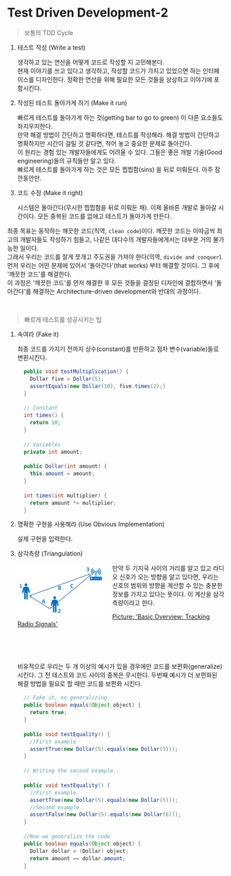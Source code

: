 # Test Driven Development-2

> 보통의 TDD Cycle

1. 테스트 작성 (Write a test)  

    생각하고 있는 연산을 어떻게 코드로 작성할 지 고민해본다.  
  현재 이야기를 쓰고 있다고 생각하고, 작성할 코드가 가지고 있었으면 하는 인터페이스를 디자인한다. 정확한 연산을 위해 필요한 모든 것들을 상상하고 이야기에 포함시킨다.

2. 작성된 테스트 돌아가게 하기 (Make it run)  

    빠르게 테스트를 돌아가게 하는 것(getting bar to go to green) 이 다른 요소들도 좌지우지한다.   
  만약 해결 방법이 간단하고 명확하다면, 테스트를 작성해라. 해결 방법이 간단하고 명확하지만 시간이 걸릴 것 같다면, 적어 놓고 중요한 문제로 돌아간다.  
  이 원리는 경험 있는 개발자들에게도 어려울 수 있다. 그들은 좋은 개발 기술(Good engineering)들의 규칙들만 알고 있다.  
  빠르게 테스트를 돌아가게 하는 것은 모든 찝찝함(sins) 을 뒤로 미뤄둔다. 아주 잠깐동안만.

3. 코드 수정 (Make it right)  

    시스템은 돌아간다(무시한 찝찝함을 뒤로 미뤄둔 채). 이제 올바른 개발로 돌아갈 시간이다. 모든 중복된 코드를 없애고 테스트가 돌아가게 만든다.

  최종 목표는 동작하는 꺠끗한 코드(직역, `clean code`)이다. 깨끗한 코드는 이따금씩 최고의 개발자들도 작성하기 힘들고, 나같은 대다수의 개발자들에게서는 대부분 거의 불가능한 일이다.   
  그래서 우리는 코드를 잘게 쪼개고 주도권을 가져야 한다(의역, `divide and conquer`). 먼저 우리는 어떤 문제에 있어서 '돌아간다'(that works) 부터  해결할 것이다. 그 후에 '깨끗한 코드'를 해결한다.  
  이 과정은 '깨끗한 코드'를 먼저 해결한 후 모든 것들을 결정된 디자인에 결합하면서 '돌아간다'를 해결하는 Architecture-driven development와 반대의 과정이다. 

<br />

> 빠르게 테스트를 성공시키는 팁

1. 속여라 (Fake it)  

      최종 코드를 가지기 전까지 상수(constant)를 반환하고 점차 변수(variable)들로 변환시킨다.

      ```java
        public void testMultiplication() {
          Dollar five = Dollar(5);
          assertEquals(new Dollar(10), five.times(2);)
        }

        // Constant
        int times() {
          return 10;
        }

        // Variables
        private int amount;

        public Dollar(int amount) {
          this.amount = amount;
        }

        int times(int multiplier) {
          return amount *= multiplier;
        }
      ```

2. 명확한 구현을 사용해라 (Use Obvious Implementation)

    실제 구현을 입력한다.

3. 삼각측량 (Triangulation)  

    <img src="./images/triangluation.png" width="200" style="float: left; margin-right: 20px;">  
    만약 두 기지국 사이의 거리를 알고 있고 라디오 신호가 오는 방향을 알고 있다면, 우리는 신호의 범위와 방향을 계산할 수 있는 충분한 정보를 가지고 있다는 뜻이다. 이 계산을 삼각측량이라고 한다.

    [Picture: 'Basic Overview: Tracking Radio Signals']("https://hvdnnotebook.blogspot.com/2018/11/basic-overview-tracking-radio-signals.html)

    <br />
    <br />
    <br />
  
    비유적으로 우리는 두 개 이상의 예시가 있을 경우에만 코드를 보편화(generalize)시킨다. 그 전 테스트와 코드 사이의 중복은 무시한다. 두번째 예시가 더 보편화된 해결 방법을 필요로 할 때만 코드를 보편화 시킨다.

    ```java
      // Fake it, no generalizing
      public boolean equals(Object object) {
        return true;
      }

      public void testEquality() {
        //First example
        assertTrue(new Dollar(5).equals(new Dollar(5)));
      }

      // Writing the second example..

      public void testEquality() {
        //First example
        assertTrue(new Dollar(5).equals(new Dollar(5)));
        //Second example
        assertFalse(new Dollar(5).equals(new Dollar(6)));
      }

      //Now we generalize the code
      public boolean equals(Object object) {
        Dollar dollar = (Dollar) object;
        return amount == dollar.amount;
      }
    ```






